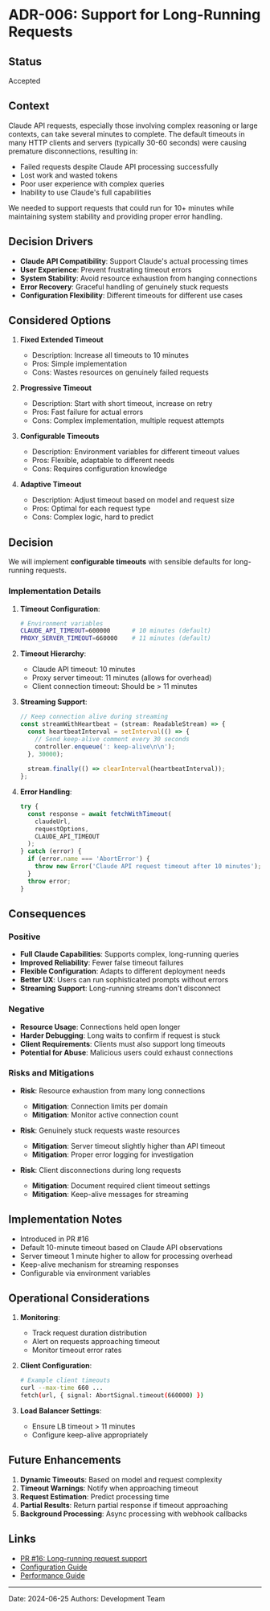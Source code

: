 # ADR-006: Support for Long-Running Requests

## Status

Accepted

## Context

Claude API requests, especially those involving complex reasoning or large contexts, can take several minutes to complete. The default timeouts in many HTTP clients and servers (typically 30-60 seconds) were causing premature disconnections, resulting in:

- Failed requests despite Claude API processing successfully
- Lost work and wasted tokens
- Poor user experience with complex queries
- Inability to use Claude's full capabilities

We needed to support requests that could run for 10+ minutes while maintaining system stability and providing proper error handling.

## Decision Drivers

- **Claude API Compatibility**: Support Claude's actual processing times
- **User Experience**: Prevent frustrating timeout errors
- **System Stability**: Avoid resource exhaustion from hanging connections
- **Error Recovery**: Graceful handling of genuinely stuck requests
- **Configuration Flexibility**: Different timeouts for different use cases

## Considered Options

1. **Fixed Extended Timeout**
   - Description: Increase all timeouts to 10 minutes
   - Pros: Simple implementation
   - Cons: Wastes resources on genuinely failed requests

2. **Progressive Timeout**
   - Description: Start with short timeout, increase on retry
   - Pros: Fast failure for actual errors
   - Cons: Complex implementation, multiple request attempts

3. **Configurable Timeouts**
   - Description: Environment variables for different timeout values
   - Pros: Flexible, adaptable to different needs
   - Cons: Requires configuration knowledge

4. **Adaptive Timeout**
   - Description: Adjust timeout based on model and request size
   - Pros: Optimal for each request type
   - Cons: Complex logic, hard to predict

## Decision

We will implement **configurable timeouts** with sensible defaults for long-running requests.

### Implementation Details

1. **Timeout Configuration**:
   ```bash
   # Environment variables
   CLAUDE_API_TIMEOUT=600000      # 10 minutes (default)
   PROXY_SERVER_TIMEOUT=660000    # 11 minutes (default)
   ```

2. **Timeout Hierarchy**:
   - Claude API timeout: 10 minutes
   - Proxy server timeout: 11 minutes (allows for overhead)
   - Client connection timeout: Should be > 11 minutes

3. **Streaming Support**:
   ```typescript
   // Keep connection alive during streaming
   const streamWithHeartbeat = (stream: ReadableStream) => {
     const heartbeatInterval = setInterval(() => {
       // Send keep-alive comment every 30 seconds
       controller.enqueue(': keep-alive\n\n');
     }, 30000);
     
     stream.finally(() => clearInterval(heartbeatInterval));
   };
   ```

4. **Error Handling**:
   ```typescript
   try {
     const response = await fetchWithTimeout(
       claudeUrl,
       requestOptions,
       CLAUDE_API_TIMEOUT
     );
   } catch (error) {
     if (error.name === 'AbortError') {
       throw new Error('Claude API request timeout after 10 minutes');
     }
     throw error;
   }
   ```

## Consequences

### Positive

- **Full Claude Capabilities**: Supports complex, long-running queries
- **Improved Reliability**: Fewer false timeout failures
- **Flexible Configuration**: Adapts to different deployment needs
- **Better UX**: Users can run sophisticated prompts without errors
- **Streaming Support**: Long-running streams don't disconnect

### Negative

- **Resource Usage**: Connections held open longer
- **Harder Debugging**: Long waits to confirm if request is stuck
- **Client Requirements**: Clients must also support long timeouts
- **Potential for Abuse**: Malicious users could exhaust connections

### Risks and Mitigations

- **Risk**: Resource exhaustion from many long connections
  - **Mitigation**: Connection limits per domain
  - **Mitigation**: Monitor active connection count

- **Risk**: Genuinely stuck requests waste resources
  - **Mitigation**: Server timeout slightly higher than API timeout
  - **Mitigation**: Proper error logging for investigation

- **Risk**: Client disconnections during long requests
  - **Mitigation**: Document required client timeout settings
  - **Mitigation**: Keep-alive messages for streaming

## Implementation Notes

- Introduced in PR #16
- Default 10-minute timeout based on Claude API observations
- Server timeout 1 minute higher to allow for processing overhead
- Keep-alive mechanism for streaming responses
- Configurable via environment variables

## Operational Considerations

1. **Monitoring**:
   - Track request duration distribution
   - Alert on requests approaching timeout
   - Monitor timeout error rates

2. **Client Configuration**:
   ```bash
   # Example client timeouts
   curl --max-time 660 ...
   fetch(url, { signal: AbortSignal.timeout(660000) })
   ```

3. **Load Balancer Settings**:
   - Ensure LB timeout > 11 minutes
   - Configure keep-alive appropriately

## Future Enhancements

1. **Dynamic Timeouts**: Based on model and request complexity
2. **Timeout Warnings**: Notify when approaching timeout
3. **Request Estimation**: Predict processing time
4. **Partial Results**: Return partial response if timeout approaching
5. **Background Processing**: Async processing with webhook callbacks

## Links

- [PR #16: Long-running request support](https://github.com/your-org/claude-nexus-proxy/pull/16)
- [Configuration Guide](../../01-Getting-Started/configuration.md#timeouts)
- [Performance Guide](../../05-Troubleshooting/performance.md)

---

Date: 2024-06-25
Authors: Development Team